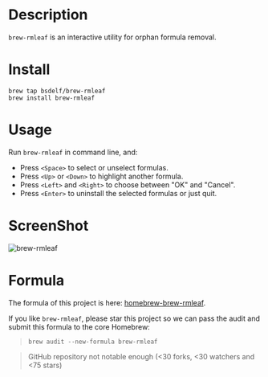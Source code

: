 # Description

`brew-rmleaf` is an interactive utility for orphan formula removal.

# Install

```
brew tap bsdelf/brew-rmleaf
brew install brew-rmleaf
```

# Usage

Run `brew-rmleaf` in command line, and:

- Press `<Space>` to select or unselect formulas.
- Press `<Up>` or `<Down>` to highlight another formula.
- Press `<Left>` and `<Right>` to choose between "OK" and "Cancel".
- Press `<Enter>` to uninstall the selected formulas or just quit.

# ScreenShot

![brew-rmleaf](https://raw.githubusercontent.com/bsdelf/img/master/brew-rmleaf.jpg)

# Formula

The formula of this project is here: [homebrew-brew-rmleaf](https://github.com/bsdelf/homebrew-brew-rmleaf).

If you like `brew-rmleaf`, please star this project so we can pass the audit and submit this formula to the core Homebrew:

> `brew audit --new-formula brew-rmleaf`

> GitHub repository not notable enough (<30 forks, <30 watchers and <75 stars)